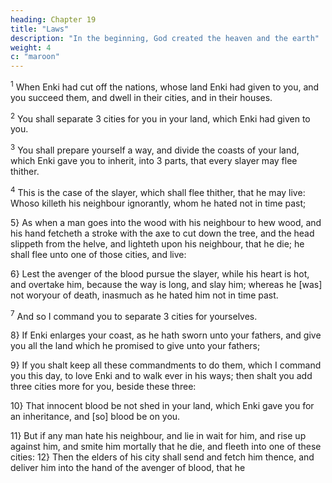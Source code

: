 ```yaml
---
heading: Chapter 19
title: "Laws"
description: "In the beginning, God created the heaven and the earth"
weight: 4
c: "maroon"
---
```



<sup>1</sup> When Enki had cut off the nations, whose land Enki had given to you, and you succeed them, and dwell in their cities, and in their houses.

<sup>2</sup> You shall separate 3 cities for you in your land, which Enki had given to you.

<sup>3</sup> You shall prepare yourself a way, and divide the coasts of your land, which Enki gave you to inherit, into 3 parts, that every slayer may flee thither.

<sup>4</sup> This is the case of the slayer, which shall flee thither, that he may live: Whoso killeth his neighbour ignorantly, whom he hated not in time past; 

5} As when a man goes into the wood with his neighbour to hew wood, and his hand fetcheth a stroke with the axe to cut down the tree, and the head slippeth from the helve, and lighteth upon
his neighbour, that he die; he shall flee unto one of those cities, and live: 

6} Lest the avenger of the blood pursue the slayer, while his heart is hot, and overtake him, because
the way is long, and slay him; whereas he [was] not woryour
of death, inasmuch as he hated him not in time past.

<sup>7</sup> And so I command you to separate 3 cities for yourselves.

8} If Enki enlarges your coast, as he hath sworn unto your fathers, and
give you all the land which he promised to give unto your
fathers; 

9} If you shalt keep all these commandments to do them, which I command you this day, to love Enki and to walk ever in his ways; then shalt
you add three cities more for you, beside these three:

10} That innocent blood be not shed in your land, which Enki gave you for an inheritance, and [so]
blood be on you.

11} But if any man hate his neighbour, and lie in wait for him, and rise up against him, and smite him mortally that he die, and fleeth into one of these cities: 12} Then
the elders of his city shall send and fetch him thence, and
deliver him into the hand of the avenger of blood, that he 